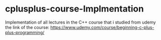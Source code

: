 # cplusplus-course-Implmentation
Implementation of all lectures in the C++ course that i studied from udemy
the link of the course: https://www.udemy.com/course/beginning-c-plus-plus-programming/

